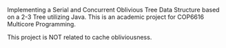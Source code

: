 Implementing a Serial and Concurrent Oblivious Tree Data Structure based on a 2-3 Tree utilizing Java. This is an academic project for COP6616 Multicore Programming.

This project is NOT related to cache obliviousness.